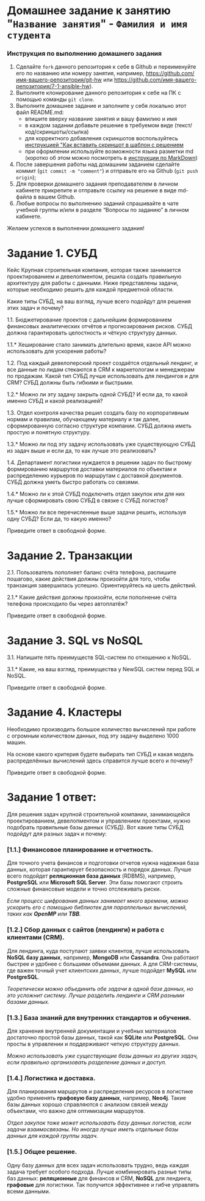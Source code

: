# Домашнее задание к занятию "`Название занятия`" - `Фамилия и имя студента`


### Инструкция по выполнению домашнего задания

   1. Сделайте `fork` данного репозитория к себе в Github и переименуйте его по названию или номеру занятия, например, https://github.com/имя-вашего-репозитория/git-hw или  https://github.com/имя-вашего-репозитория/7-1-ansible-hw).
   2. Выполните клонирование данного репозитория к себе на ПК с помощью команды `git clone`.
   3. Выполните домашнее задание и заполните у себя локально этот файл README.md:
      - впишите вверху название занятия и вашу фамилию и имя
      - в каждом задании добавьте решение в требуемом виде (текст/код/скриншоты/ссылка)
      - для корректного добавления скриншотов воспользуйтесь [инструкцией "Как вставить скриншот в шаблон с решением](https://github.com/netology-code/sys-pattern-homework/blob/main/screen-instruction.md)
      - при оформлении используйте возможности языка разметки md (коротко об этом можно посмотреть в [инструкции  по MarkDown](https://github.com/netology-code/sys-pattern-homework/blob/main/md-instruction.md))
   4. После завершения работы над домашним заданием сделайте коммит (`git commit -m "comment"`) и отправьте его на Github (`git push origin`);
   5. Для проверки домашнего задания преподавателем в личном кабинете прикрепите и отправьте ссылку на решение в виде md-файла в вашем Github.
   6. Любые вопросы по выполнению заданий спрашивайте в чате учебной группы и/или в разделе “Вопросы по заданию” в личном кабинете.
   
Желаем успехов в выполнении домашнего задания!
   
# Задание 1. СУБД
Кейс
Крупная строительная компания, которая также занимается проектированием и девелопментом, решила создать правильную архитектуру для работы с данными. Ниже представлены задачи, которые необходимо решить для каждой предметной области.

Какие типы СУБД, на ваш взгляд, лучше всего подойдут для решения этих задач и почему?

1.1. Бюджетирование проектов с дальнейшим формированием финансовых аналитических отчётов и прогнозирования рисков. СУБД должна гарантировать целостность и чёткую структуру данных.

1.1.* Хеширование стало занимать длительно время, какое API можно использовать для ускорения работы?

1.2. Под каждый девелоперский проект создаётся отдельный лендинг, и все данные по лидам стекаются в CRM к маркетологам и менеджерам по продажам. Какой тип СУБД лучше использовать для лендингов и для CRM? СУБД должны быть гибкими и быстрыми.

1.2.* Можно ли эту задачу закрыть одной СУБД? И если да, то какой именно СУБД и какой реализацией?

1.3. Отдел контроля качества решил создать базу по корпоративным нормам и правилам, обучающему материалу и так далее, сформированную согласно структуре компании. СУБД должна иметь простую и понятную структуру.

1.3.* Можно ли под эту задачу использовать уже существующую СУБД из задач выше и если да, то как лучше это реализовать?

1.4. Департамент логистики нуждается в решении задач по быстрому формированию маршрутов доставки материалов по объектам и распределению курьеров по маршрутам с доставкой документов. СУБД должна уметь быстро работать со связями.

1.4.* Можно ли к этой СУБД подключить отдел закупок или для них лучше сформировать свою СУБД в связке с СУБД логистов?

1.5.* Можно ли все перечисленные выше задачи решить, используя одну СУБД? Если да, то какую именно?

Приведите ответ в свободной форме.

# Задание 2. Транзакции
2.1. Пользователь пополняет баланс счёта телефона, распишите пошагово, какие действия должны произойти для того, чтобы транзакция завершилась успешно. Ориентируйтесь на шесть действий.

2.1.* Какие действия должны произойти, если пополнение счёта телефона происходило бы через автоплатёж?

Приведите ответ в свободной форме.

# Задание 3. SQL vs NoSQL
3.1. Напишите пять преимуществ SQL-систем по отношению к NoSQL.

3.1.* Какие, на ваш взгляд, преимущества у NewSQL систем перед SQL и NoSQL.

Приведите ответ в свободной форме.

# Задание 4. Кластеры
Необходимо производить большое количество вычислений при работе с огромным количеством данных, под эту задачу выделено 1000 машин.

На основе какого критерия будете выбирать тип СУБД и какая модель распределённых вычислений здесь справится лучше всего и почему?

Приведите ответ в свободной форме.

# Задание 1 ответ:
Для решения задач крупной строительной компании, занимающейся проектированием, девелопментом и управлением проектами, нужно подобрать правильные базы данных (СУБД). Вот какие типы СУБД подойдут для разных задач и почему:

### [1.1.] Финансовое планирование и отчетность.
Для точного учета финансов и подготовки отчетов нужна надежная база данных, которая гарантирует безопасность и порядок данных. Лучше всего подойдет **реляционная база данных** (RDBMS), например, **PostgreSQL** или **Microsoft SQL Server**. Эти базы помогают строить сложные финансовые модели и точно отслеживать риски.

*Если процесс шифрования данных занимает много времени, можно ускорить его с помощью библиотек для параллельных вычислений, таких как **OpenMP** или **TBB**.*

### [1.2.] Сбор данных с сайтов (лендинги) и работа с клиентами (CRM).
Для лендинга, куда поступают заявки клиентов, лучше использовать **NoSQL базу данных**, например, **MongoDB** или **Cassandra**. Они работают быстрее и удобнее с большими объемами данных. А для CRM-системы, где важен точный учет клиентских данных, лучше подойдет **MySQL** или **PostgreSQL**.

*Теоретически можно объединить обе задачи в одной базе данных, но это усложнит систему. Лучше разделить лендинги и CRM разными базами данных.*

### [1.3.] База знаний для внутренних стандартов и обучения.
Для хранения внутренней документации и учебных материалов достаточно простой базы данных, такой как **SQLite** или **PostgreSQL**. Они просты в управлении и поддерживают четкую структуру данных.

*Можно использовать уже существующие базы данных из других задач, если правильно организовать разделение данных и доступ.*

### [1.4.] Логистика и доставка.
Для планирования маршрутов и распределения ресурсов в логистике удобно применять **графовую базу данных**, например, **Neo4j**. Такие базы данных хорошо справляются с анализом связей между объектами, что важно для оптимизации маршрутов.

*Отдел закупок тоже может использовать базу данных логистов, если задачи взаимосвязаны. Но иногда лучше иметь отдельные базы данных для каждой группы задач.*

### [1.5.]  Общее решение.
Одну базу данных для всех задач использовать трудно, ведь каждая задача требует особого подхода. Лучше комбинировать разные типы баз данных: **реляционные** для финансов и CRM, **NoSQL** для лендинга, **графовые** для логистики. Так получится эффективнее и гибче управлять всеми данными.
